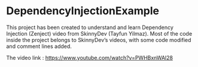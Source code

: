 # DependencyInjectionExample
This project has been created to understand and learn Dependency Injection (Zenject) video from SkinnyDev (Tayfun Yilmaz). Most of the code inside the project belongs to SkinnyDev’s videos, with some code modified and comment lines added.

The video link : https://www.youtube.com/watch?v=PWHBxnWAl28
